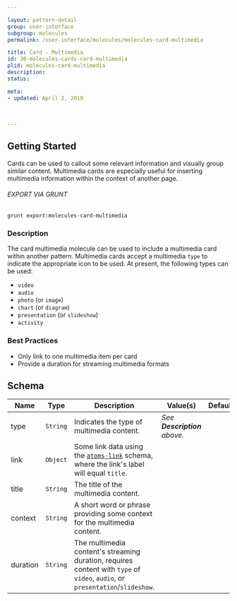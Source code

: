 ```yaml
---

layout: pattern-detail
group: user-interface
subgroup: molecules
permalink: /user-interface/molecules/molecules-card-multimedia

title: Card - Multimedia
id: 30-molecules-cards-card-multimedia
plid: molecules-card-multimedia
description: 
status: 

meta:
- updated: April 2, 2019
  
  
  
---
```



## Getting Started

Cards can be used to callout some relevant information and visually group similar content. Multimedia cards are especially useful for inserting multimedia information within the context of another page.

###### EXPORT VIA GRUNT

```
grunt export:molecules-card-multimedia
```


### Description

The card multimedia molecule can be used to include a multimedia card within another pattern. Multimedia cards accept a multimedia `type` to indicate the appropriate icon to be used. At present, the following types can be used:

- `video`
- `audio`
- `photo` (or `image`)
- `chart` (or `diagram`)
- `presentation` (or `slideshow`)
- `activity`


### Best Practices

- Only link to one multimedia item per card
- Provide a duration for streaming multimedia formats


## Schema

| Name      | Type      | Description                                                                 | Value(s)                                    | Default   |
|-----------|-----------|-----------------------------------------------------------------------------|---------------------------------------------|-----------|
| type      | `String`  | Indicates the type of multimedia content.                                   | *See **Description** above.*                |           |
| link      | `Object`  | Some link data using the [`atoms-link`][atoms-link] schema, where the link's label will equal `title`.       |            |           |
| title     | `String`  | The title of the multimedia content.                                        |                                             |           |
| context   | `String`  | A short word or phrase providing some context for the multimedia content.   |                                             |           |
| duration  | `String`  | The multimedia content's streaming duration, requires content with `type` of `video`, `audio`, or `presentation`/`slideshow`.     | | |


[atoms-link]: /patterns/20-atoms-globals-link/20-atoms-globals-link.html
